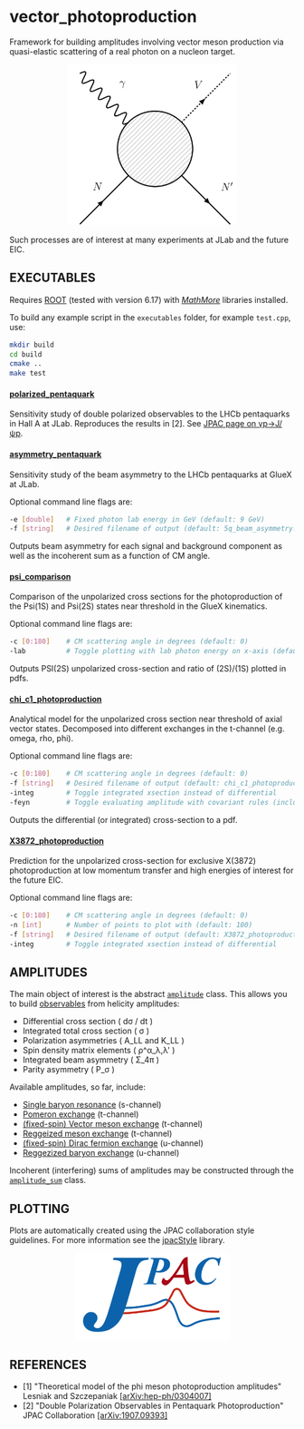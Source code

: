 # vector_photoproduction
Framework for building amplitudes involving vector meson production via quasi-elastic scattering of a real photon on a nucleon target.

<p align="center">
  <img width="300" src="./doc/FeynmanDiagram.png">
</p>

Such processes are of interest at many experiments at JLab and the future EIC.
## EXECUTABLES
Requires [ROOT](https://root.cern.ch/) (tested with version 6.17) with [*MathMore*](https://root.cern.ch/mathmore-library) libraries installed.

To build any example script in the `executables` folder, for example `test.cpp`, use:

```bash
mkdir build
cd build
cmake ..
make test
````

#### [polarized_pentaquark](./executables/polarized_pentaquark.cpp)
Sensitivity study of double polarized observables to the LHCb pentaquarks in Hall A at JLab.
Reproduces the results in [2]. See [JPAC page on γp→J/ψp](http://cgl.soic.indiana.edu/jpac/polarizedPenta.php).

#### [asymmetry_pentaquark](./executables/asymmetry_pentaquark.cpp)
Sensitivity study of the beam asymmetry to the LHCb pentaquarks at GlueX at JLab.

Optional command line flags are:
```bash
-e [double]   # Fixed photon lab energy in GeV (default: 9 GeV)
-f [string]   # Desired filename of output (default: 5q_beam_asymmetry.pdf)
```
Outputs beam asymmetry for each signal and background component as well as the incoherent sum as a function of CM angle.

#### [psi_comparison](./executables/psi_comparison.cpp)
Comparison of the unpolarized cross sections for the photoproduction of the Psi(1S) and Psi(2S) states near threshold in the GlueX kinematics.

Optional command line flags are:
```bash
-c [0:180]    # CM scattering angle in degrees (default: 0)  
-lab          # Toggle plotting with lab photon energy on x-axis (default: false)
```
Outputs PSI(2S) unpolarized cross-section and ratio of (2S)/(1S) plotted in pdfs.

#### [chi_c1_photoproduction](./executables/chi_c1_photoproduction.cpp)
Analytical model for the unpolarized cross section near threshold of axial vector states. Decomposed into different exchanges in the t-channel (e.g. omega, rho, phi).

Optional command line flags are:
```bash
-c [0:180]    # CM scattering angle in degrees (default: 0)
-f [string]   # Desired filename of output (default: chi_c1_photoproduction.pdf)
-integ        # Toggle integrated xsection instead of differential
-feyn         # Toggle evaluating amplitude with covariant rules (included for debugging)
```
Outputs the differential (or integrated) cross-section to a pdf.

#### [X3872_photoproduction](./executables/X3872_photoproduction.cpp)
Prediction for the unpolarized cross-section for exclusive X(3872) photoproduction at low momentum transfer and high energies of interest for the future EIC.

Optional command line flags are:
```bash
-c [0:180]    # CM scattering angle in degrees (default: 0)
-n [int]      # Number of points to plot with (default: 100)
-f [string]   # Desired filename of output (default: X3872_photoproduction.pdf)
-integ        # Toggle integrated xsection instead of differential
```

## AMPLITUDES
The main object of interest is the abstract [`amplitude`](./include/amplitudes/amplitude.hpp) class. This allows you to build [observables](./src/amplitudes/observables.cpp) from helicity amplitudes:

* Differential cross section ( dσ / dt )
* Integrated total cross section ( σ )
* Polarization asymmetries ( A_LL and K_LL )
* Spin density matrix elements ( ρ^α_λ,λ' )
* Integrated beam asymmetry ( Σ_4π )
* Parity asymmetry ( P_σ )

Available amplitudes, so far, include:

* [Single baryon resonance](./include/amplitudes/baryon_resonance.hpp) (s-channel)
* [Pomeron exchange](./include/amplitudes/pomeron_exchange.hpp) (t-channel)
* [(fixed-spin) Vector meson exchange](./include/amplitudes/vector_exchange.hpp) (t-channel)
* [Reggeized meson exchange](./include/amplitudes/reggeized_meson.hpp) (t-channel)
* [(fixed-spin) Dirac fermion exchange](./include/amplitudes/fermion_exchange.hpp) (u-channel)
* [Reggezized baryon exchange](./include/amplitudes/reggeized_baryon.hpp) (u-channel)

Incoherent (interfering) sums of amplitudes may be constructed through the [`amplitude_sum`](./include/amplitudes/amplitude_sum.hpp) class.

## PLOTTING
Plots are automatically created using the JPAC collaboration style guidelines. For more information see the [jpacStyle](https://github.com/dwinney/jpacStyle) library.

<p align="center">
  <img width="275" src="./doc/JPAClogo.png">
</p>

## REFERENCES
* [1] "Theoretical model of the phi meson photoproduction amplitudes" Lesniak and Szczepaniak [[arXiv:hep-ph/0304007]](https://arxiv.org/abs/hep-ph/0304007)
* [2] "Double Polarization Observables in Pentaquark Photoproduction" JPAC Collaboration [[arXiv:1907.09393]](https://arxiv.org/abs/1907.09393)
